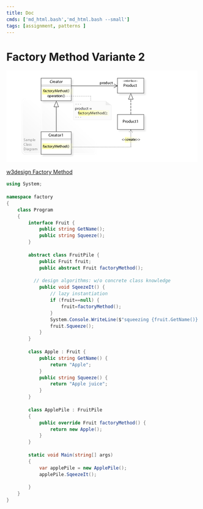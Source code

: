 ```yaml
---
title: Doc
cmds: ['md_html.bash','md_html.bash --small']
tags: [assignment, patterns ]
---
```


# Factory Method Variante 2

![W3sDesign_Factory_Method_Design_Pattern_UML](fig/W3sDesign_Factory_Method_Design_Pattern_UML.jpg)



[w3design Factory Method](http://w3sdesign.com/?gr=c03&ugr=proble#gf)

```csharp
using System;

namespace factory
{
    class Program
    {
        interface Fruit {
            public string GetName();
            public string Squeeze();
        }

        abstract class FruitPile {
            public Fruit fruit;
            public abstract Fruit factoryMethod();
            
          // design algorithms: w/o concrete class knowledge
            public void SqeezeIt() {
                // lazy instantiation
                if (fruit==null) {
                    fruit=factoryMethod();
                }
                System.Console.WriteLine($"squeezing {fruit.GetName()} gives {fruit.Squeeze()} ");
                fruit.Squeeze();
            }
        }

        class Apple : Fruit {
            public string GetName() {
                return "Apple";
            }
            public string Squeeze() {
                return "Apple juice";
            }
        }

        class ApplePile : FruitPile
        {
            public override Fruit factoryMethod() {
                return new Apple();
            }
        }

        static void Main(string[] args)
        {
            var applePile = new ApplePile();
            applePile.SqeezeIt();

        }
    }
}
	
```

